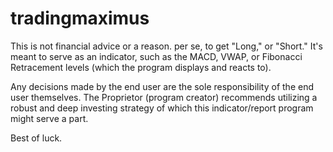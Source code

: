 # tradingmaximus
This is not financial advice or a reason. per se, to get "Long," or "Short." It's meant to serve as an indicator, such as the MACD, VWAP, or Fibonacci Retracement levels (which the program displays and reacts to).

Any decisions made by the end user are the sole responsibility of the end user themselves. The Proprietor (program creator) recommends utilizing a robust and deep investing strategy of which this indicator/report program might serve a part.

Best of luck.
